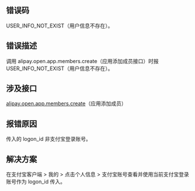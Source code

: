 ## 错误码
USER_INFO_NOT_EXIST（用户信息不存在）。 

## 错误描述
调用 alipay.open.app.members.create（应用添加成员接口）时报 USER_INFO_NOT_EXIST（用户信息不存在）。 

## 涉及接口
[alipay.open.app.members.create](https://opendocs.alipay.com/mini/03l21t)（应用添加成员）

## 报错原因
传入的 logon_id 非支付宝登录账号。 

## 解决方案
在支付宝客户端 > 我的 > 点击个人信息 > 支付宝账号查看并使用当前支付宝登录账号作为 logon_id 传入。<br /> 
